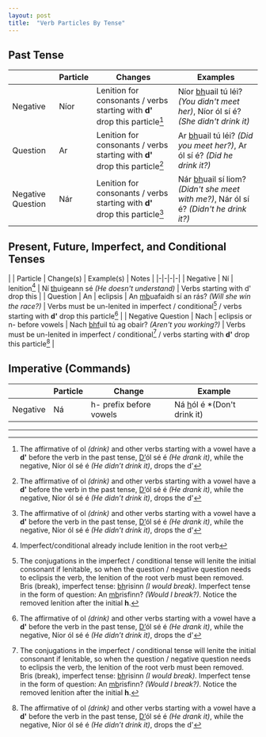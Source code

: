 ```yaml
---
layout: post
title:  "Verb Particles By Tense"
---
```


## Past Tense

| | Particle | Changes | Examples |
|-|----------|---------|----------|
| Negative | Níor | Lenition for consonants / verbs starting with **d'** drop this particle[^d] | Níor <u>bh</u>uail tú léi? *(You didn't meet her)*, Níor ól sí é? *(She didn't drink it)* |
| Question | Ar | Lenition for consonants / verbs starting with **d'** drop this particle[^d] | Ar <u>bh</u>uail tú léi? *(Did you meet her?)*, Ar ól sí é? *(Did he drink it?)* |
| Negative Question | Nár | Lenition for consonants / verbs starting with **d'** drop this particle[^d] | Nár <u>bh</u>uail sí liom? *(Didn't she meet with me?)*, Nár ól sí é? *(Didn't he drink it?)* |



## Present, Future, Imperfect, and Conditional Tenses

| | Particle | Change(s) | Example(s) | Notes |
|-|-|-|-|
| Negative | Ní | lenition[^1] | Ní <u>th</u>uigeann sé *(He doesn't understand)* | Verbs starting with d' drop this |
| Question | An | eclipsis | An <u>mb</u>uafaidh sí an rás? *(Will she win the race?)* | Verbs must be un-lenited in imperfect / conditional[^unlenite] / verbs starting with **d'** drop this particle[^d] |
| Negative Question | Nach | eclipsis or n- before vowels | Nach <u>bhf</u>uil tú ag obair? *(Aren't you working?)* | Verbs must be un-lenited in imperfect / conditional[^unlenite] / verbs starting with **d'** drop this particle[^d] |

## Imperative (Commands)

| | Particle | Change | Example |
|-|-|-|-|
| Negative | Ná | h- prefix before vowels | Ná <u>h</u>ól é *(Don't drink it) |

---

[^d]: The affirmative of ol *(drink)* and other verbs starting with a vowel have a **d'** before the verb in the past tense, <u>D’</u>ól sé é *(He drank it)*, while the negative, Níor ól sé é *(He didn’t drink it)*, drops the d'
[^1]: Imperfect/conditional already include lenition in the root verb
[^unlenite]: The conjugations in the imperfect / conditional tense will lenite the initial consonant if lenitable, so when the question / negative question needs to eclipsis the verb, the lenition of the root verb must been removed. Bris (break), imperfect tense: <u>bh</u>risinn *(I would break)*. Imperfect tense in the form of question: An <u>mb</u>risfinn? *(Would I break?)*. Notice the removed lenition after the initial **h**.